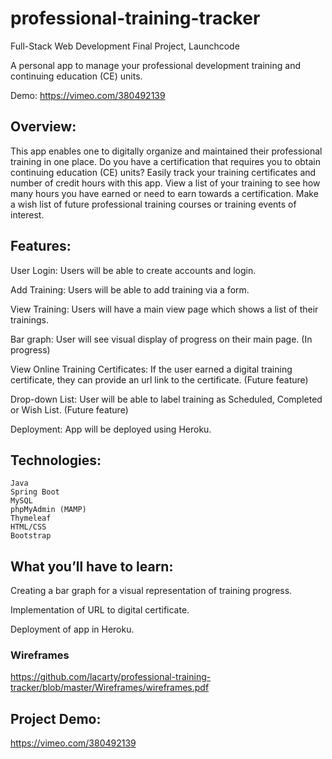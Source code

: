 # professional-training-tracker

Full-Stack Web Development Final Project, Launchcode

A personal app to manage your professional development training and continuing education (CE) units. 

Demo: https://vimeo.com/380492139

## Overview: 

This app enables one to digitally organize and maintained their professional training in one place.  Do you have a certification that requires you to obtain continuing education (CE) units?  Easily track your training certificates and number of credit hours with this app.  View a list of your training to see how many hours you have earned or need to earn towards a certification.  Make a wish list of future professional training courses or training events of interest.  


## Features: 

User Login: Users will be able to create accounts and login. 
    
Add Training: Users will be able to add training via a form.   

View Training: Users will have a main view page which shows a list of their trainings. 

Bar graph:  User will see visual display of progress on their main page. (In progress)

View Online Training Certificates: If the user earned a digital training certificate, they can provide an url link to the certificate. (Future feature)

Drop-down List:  User will be able to label training as Scheduled, Completed or Wish List. (Future feature)

Deployment:  App will be deployed using Heroku.  

## Technologies: 

    Java
    Spring Boot
    MySQL
    phpMyAdmin (MAMP)
    Thymeleaf 
    HTML/CSS
    Bootstrap


## What you’ll have to learn: 

Creating a bar graph for a visual representation of training progress.

Implementation of URL to digital certificate.

Deployment of app in Heroku.


### Wireframes
https://github.com/lacarty/professional-training-tracker/blob/master/Wireframes/wireframes.pdf


## Project Demo:
https://vimeo.com/380492139



